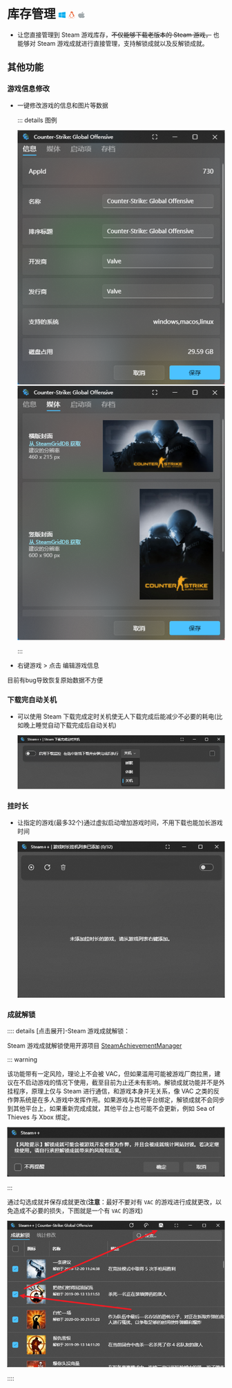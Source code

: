 # 库存管理 <img src="../../../.vuepress/public/Brands/windows.svg" width="16" height="16" /> <img src="../../../.vuepress/public/Brands/linux.svg" width="16" height="16" /> <img src="../../../.vuepress/public/Brands/apple.svg" width="16" height="16" />

- 让您直接管理到 Steam 游戏库存，~~不仅能够下载老版本的 Steam 游戏，~~ 也能够对 Steam 游戏成就进行直接管理，支持解锁成就以及反解锁成就。

## 其他功能

### 游戏信息修改

- 一键修改游戏的信息和图片等数据

  ::: details 图例

  ![信息](../Photo/Library/dark/info.png)
  ![媒体](../Photo/Library/dark/photo.png)
  
  :::

- 右键游戏 > 点击 编辑游戏信息

目前有bug导致恢复原始数据不方便

### 下载完自动关机

- 可以使用 Steam 下载完成定时关机使无人下载完成后能减少不必要的耗电(比如晚上睡觉自动下载完成后自动关机)

  ![自动关机](../../Photo/Home/dark/Auto-shutdown.png)

### 挂时长

- 让指定的游戏(最多32个)通过虚拟启动增加游戏时间，不用下载也能加长游戏时间

  ![自动挂游戏时长](../../Photo/Home/dark/Auto-Gametime.png)

### 成就解锁

:::: details [点击展开]-Steam 游戏成就解锁：

Steam 游戏成就解锁使用开源项目 [SteamAchievementManager](https://github.com/gibbed/SteamAchievementManager)

::: warning

该功能带有一定风险，理论上不会被 VAC，但如果滥用可能被游戏厂商拉黑，建议在不启动游戏的情况下使用，截至目前为止还未有影响。解锁成就功能并不是外挂程序，原理上仅与 Steam 进行通信，和游戏本身并无关系，像 VAC 之类的反作弊系统是在多人游戏中发挥作用。如果游戏与其他平台绑定，解锁成就不会同步到其他平台上，如果重新完成成就，其他平台上也可能不会更新，例如 Sea of Thieves 与 Xbox 绑定。

![Sam](../../Photo/Home/dark/Sam.png)

:::

通过勾选成就并保存成就更改(**注意**：最好不要对有 `VAC` 的游戏进行成就更改，以免造成不必要的损失，下图就是一个有 `VAC` 的游戏)

![Sam2](../../Photo/Home/dark/Sam2.png)

::::
